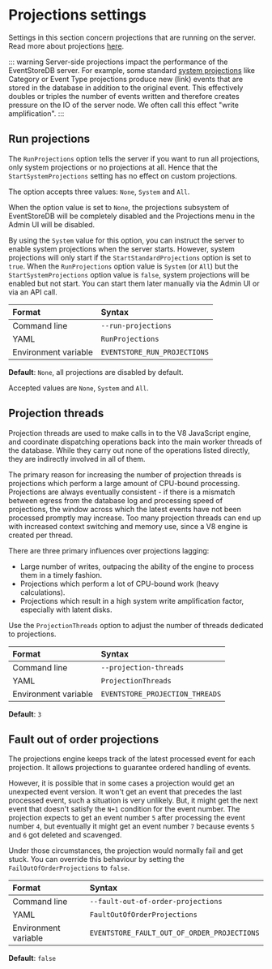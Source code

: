 # Projections settings

Settings in this section concern projections that are running on the server. Read more about projections [here](../projections/README.md).

::: warning
Server-side projections impact the performance of the EventStoreDB server. For example, some standard [system projections](../projections/system-projections.md) like Category or Event Type projections produce new (link) events that are stored in the database in addition to the original event. This effectively doubles or triples the number of events written and therefore creates pressure on the IO of the server node. We often call this effect "write amplification".
:::

## Run projections

The `RunProjections` option tells the server if you want to run all projections, only system projections or no projections at all. Hence that the `StartSystemProjections` setting has no effect on custom projections.

The option accepts three values: `None`, `System` and `All`.
 
When the option value is set to `None`, the projections subsystem of EventStoreDB will be completely disabled and the Projections menu in the Admin UI will be disabled.

By using the `System` value for this option, you can instruct the server to enable system projections when the server starts. However, system projections will only start if the `StartStandardProjections` option is set to `true`. When the `RunProjections` option value is `System` (or `All`) but the `StartSystemProjections` option value is `false`, system projections will be enabled but not start. You can start them later manually via the Admin UI or via an API call.

| Format               | Syntax |
| :------------------- | :----- |
| Command line         | `--run-projections` |
| YAML                 | `RunProjections` |
| Environment variable | `EVENTSTORE_RUN_PROJECTIONS` |

**Default**: `None`, all projections are disabled by default.

Accepted values are `None`, `System` and `All`.

## Projection threads

Projection threads are used to make calls in to the V8 JavaScript engine, and coordinate dispatching operations back into the main worker threads of the database. While they carry out none of the operations listed directly, they are indirectly involved in all of them.

The primary reason for increasing the number of projection threads is projections which perform a large amount of CPU-bound processing. Projections are always eventually consistent - if there is a mismatch between egress from the database log and processing speed of projections, the window across which the latest events have not been processed promptly may increase. Too many projection threads can end up with increased context switching and memory use, since a V8 engine is created per thread.

There are three primary influences over projections lagging:

- Large number of writes, outpacing the ability of the engine to process them in a timely fashion.
- Projections which perform a lot of CPU-bound work (heavy calculations).
- Projections which result in a high system write amplification factor, especially with latent disks.

Use the `ProjectionThreads` option to adjust the number of threads dedicated to projections.

| Format               | Syntax |
| :------------------- | :----- |
| Command line         | `--projection-threads` |
| YAML                 | `ProjectionThreads` |
| Environment variable | `EVENTSTORE_PROJECTION_THREADS` |

**Default**: `3`

## Fault out of order projections

The projections engine keeps track of the latest processed event for each projection. It allows projections to guarantee ordered handling of events.

However, it is possible that in some cases a projection would get an unexpected event version. It won't get an event that precedes the last processed event, such a situation is very unlikely. But, it might get the next event that doesn't satisfy the `N+1` condition for the event number. The projection expects to get an event number `5` after processing the event number `4`, but eventually it might get an event number `7` because events `5` and `6` got deleted and scavenged.

Under those circumstances, the projection would normally fail and get stuck. You can override this behaviour by setting the `FailOutOfOrderProjections` to `false`.

| Format               | Syntax |
| :------------------- | :----- |
| Command line         | `--fault-out-of-order-projections` |
| YAML                 | `FaultOutOfOrderProjections` |
| Environment variable | `EVENTSTORE_FAULT_OUT_OF_ORDER_PROJECTIONS` |

**Default**: `false`
